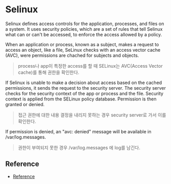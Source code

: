 # Selinux
Selinux defines access controls for the application, processes, and files on a system.
It uses security policies, which are a set of rules that tell Selinux what can or can't be accessed, to enforce the access allowed by a policy.

When an application or process, known as a subject, makes a request to access an object, like a file, SeLinux checks with an access vector cache (AVC), were permissions are chached for subjects and objects.
> process나 app이 특정한 access를 할 때 SELinux는 AVC(Access Vector cache)를 통해 권한을 확인한다.


If Selinux is unable to make a decision about access based on the cached permissions, it sends the request to the security server.
The security server checks for the security context of the app or process and the file.
Security context is applied from the SELinux policy database. Permission is then granted or denied.
> 접근 권한에 대한 내용 결정을 내리지 못하는 경우 security server로 가서 이를 확인한다.

If permission is denied, an "avc: denied" message will be available in /var/log.messages.
> 권한이 부여되지 못한 경우 /var/log.messages 에 log를 남긴다.


## Reference
- [Reference](https://www.redhat.com/en/topics/linux/what-is-selinux)